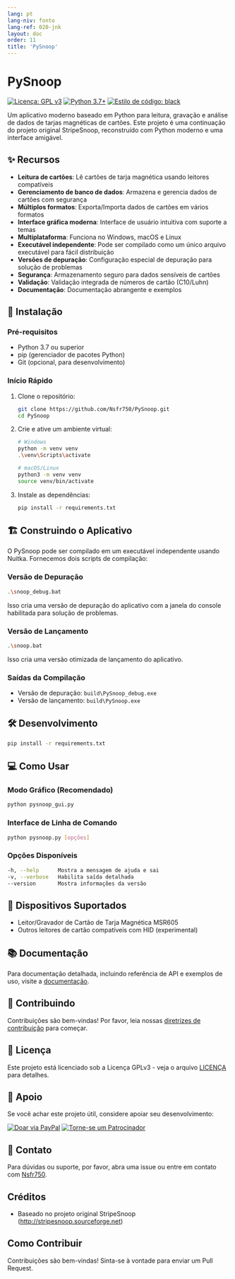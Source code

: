 ```yaml
---
lang: pt
lang-niv: fonto
lang-ref: 020-jnk
layout: doc
order: 11
title: 'PySnoop'
---
```


# PySnoop

[![Licença: GPL v3](https://img.shields.io/badge/License-GPLv3-blue.svg)](https://www.gnu.org/licenses/gpl-3.0)
[![Python 3.7+](https://img.shields.io/badge/python-3.7+-blue.svg)](https://www.python.org/downloads/)
[![Estilo de código: black](https://img.shields.io/badge/code%20style-black-000000.svg)](https://github.com/psf/black)

Um aplicativo moderno baseado em Python para leitura, gravação e análise de dados de tarjas magnéticas de cartões. Este projeto é uma continuação do projeto original StripeSnoop, reconstruído com Python moderno e uma interface amigável.

## ✨ Recursos

- **Leitura de cartões**: Lê cartões de tarja magnética usando leitores compatíveis
- **Gerenciamento de banco de dados**: Armazena e gerencia dados de cartões com segurança
- **Múltiplos formatos**: Exporta/Importa dados de cartões em vários formatos
- **Interface gráfica moderna**: Interface de usuário intuitiva com suporte a temas
- **Multiplataforma**: Funciona no Windows, macOS e Linux
- **Executável independente**: Pode ser compilado como um único arquivo executável para fácil distribuição
- **Versões de depuração**: Configuração especial de depuração para solução de problemas
- **Segurança**: Armazenamento seguro para dados sensíveis de cartões
- **Validação**: Validação integrada de números de cartão (C10/Luhn)
- **Documentação**: Documentação abrangente e exemplos

## 🚀 Instalação

### Pré-requisitos

- Python 3.7 ou superior
- pip (gerenciador de pacotes Python)
- Git (opcional, para desenvolvimento)

### Início Rápido

1. Clone o repositório:

   ```bash
   git clone https://github.com/Nsfr750/PySnoop.git
   cd PySnoop
   ```

2. Crie e ative um ambiente virtual:

   ```bash
   # Windows
   python -m venv venv
   .\venv\Scripts\activate
   
   # macOS/Linux
   python3 -m venv venv
   source venv/bin/activate
   ```

3. Instale as dependências:

   ```bash
   pip install -r requirements.txt
   ```

## 🏗️ Construindo o Aplicativo

O PySnoop pode ser compilado em um executável independente usando Nuitka. Fornecemos dois scripts de compilação:

### Versão de Depuração

```bash
.\snoop_debug.bat
```

Isso cria uma versão de depuração do aplicativo com a janela do console habilitada para solução de problemas.

### Versão de Lançamento

```bash
.\snoop.bat
```

Isso cria uma versão otimizada de lançamento do aplicativo.

### Saídas da Compilação

- Versão de depuração: `build\PySnoop_debug.exe`
- Versão de lançamento: `build\PySnoop.exe`

## 🛠️ Desenvolvimento
   ```bash
   pip install -r requirements.txt
   ```

## 💻 Como Usar

### Modo Gráfico (Recomendado)

```bash
python pysnoop_gui.py
```

### Interface de Linha de Comando

```bash
python pysnoop.py [opções]
```

### Opções Disponíveis

```bash
-h, --help      Mostra a mensagem de ajuda e sai
-v, --verbose   Habilita saída detalhada
--version       Mostra informações da versão
```

## 🔌 Dispositivos Suportados

- Leitor/Gravador de Cartão de Tarja Magnética MSR605
- Outros leitores de cartão compatíveis com HID (experimental)

## 📚 Documentação

Para documentação detalhada, incluindo referência de API e exemplos de uso, visite a [documentação](https://nsfr750.github.io/PySnoop/ "Documentação do PySnoop").

## 🤝 Contribuindo

Contribuições são bem-vindas! Por favor, leia nossas [diretrizes de contribuição](CONTRIBUTING.md) para começar.

## 📄 Licença

Este projeto está licenciado sob a Licença GPLv3 - veja o arquivo [LICENÇA](LICENÇA) para detalhes.

## 🙏 Apoio

Se você achar este projeto útil, considere apoiar seu desenvolvimento:

[![Doar via PayPal](https://img.shields.io/badge/Doar-PayPal-blue.svg)](https://paypal.me/3dmega)
[![Torne-se um Patrocinador](https://img.shields.io/badge/Apoie-Patreon-laranja.svg)](https://www.patreon.com/Nsfr750)

## 📧 Contato

Para dúvidas ou suporte, por favor, abra uma issue ou entre em contato com [Nsfr750](mailto:nsfr750@yandex.com).

## Créditos

- Baseado no projeto original StripeSnoop (http://stripesnoop.sourceforge.net)

## Como Contribuir

Contribuições são bem-vindas! Sinta-se à vontade para enviar um Pull Request.
